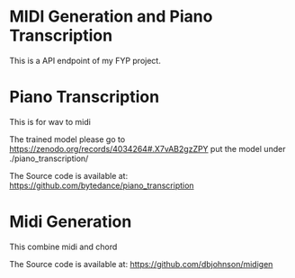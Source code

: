 # MIDI Generation and Piano Transcription

This is a API endpoint of my FYP project. 

# Piano Transcription

This is for wav to midi

The trained model please go to https://zenodo.org/records/4034264#.X7vAB2gzZPY
put the model under ./piano_transcription/ 

The Source code is available at: https://github.com/bytedance/piano_transcription

# Midi Generation 

This combine midi and chord

The Source code is available at: https://github.com/dbjohnson/midigen
